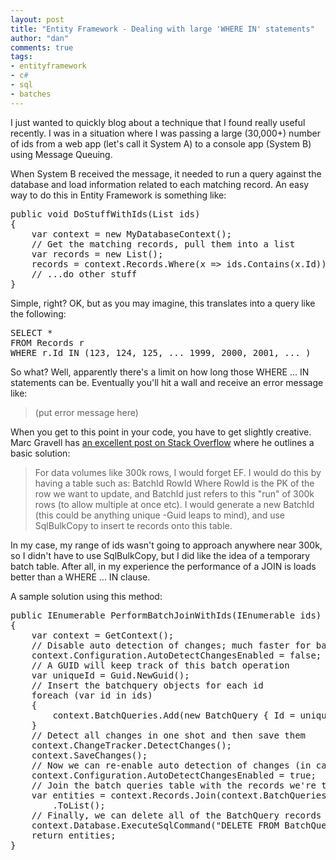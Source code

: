 ```yaml
--- 
layout: post
title: "Entity Framework - Dealing with large 'WHERE IN' statements"
author: "dan"
comments: true
tags:
- entityframework
- c#
- sql
- batches
---
```


I just wanted to quickly blog about a technique that I found really useful recently. I was in a situation where I was passing a large (30,000+) number of ids from a web app (let's call it System A) to a console app (System B) using Message Queuing.

When System B received the message, it needed to run a query against the database and load information related to each matching record. An easy way to do this in Entity Framework is something like:

<pre class="brush: csharp;">
public void DoStuffWithIds(List<int> ids)
{
    var context = new MyDatabaseContext();
    // Get the matching records, pull them into a list
    var records = new List<Record>();
    records = context.Records.Where(x => ids.Contains(x.Id)).ToList();
    // ...do other stuff
}
</pre>

Simple, right? OK, but as you may imagine, this translates into a query like the following:

<pre class="brush: sql;">
SELECT *
FROM Records r
WHERE r.Id IN (123, 124, 125, ... 1999, 2000, 2001, ... )
</pre>

So what? Well, apparently there's a limit on how long those WHERE ... IN statements can be. Eventually you'll hit a wall and receive an error message like:

> (put error message here)

When you get to this point in your code, you have to get slightly creative. Marc Gravell has [an excellent post on Stack Overflow](http://stackoverflow.com/a/5052187/2273) where he outlines a basic solution:

> For data volumes like 300k rows, I would forget EF. I would do this by having a table such as:
> BatchId  RowId
> Where RowId is the PK of the row we want to update, and BatchId just refers to this "run" of 300k rows (to allow multiple at once etc).
> I would generate a new BatchId (this could be anything unique -Guid leaps to mind), and use SqlBulkCopy to insert te records onto this table.

In my case, my range of ids wasn't going to approach anywhere near 300k, so I didn't have to use SqlBulkCopy, but I did like the idea of a temporary batch table. After all, in my experience the performance of a JOIN is loads better than a WHERE ... IN clause.

A sample solution using this method:

<pre class="brush: csharp;">
public IEnumerable<Record> PerformBatchJoinWithIds(IEnumerable<int> ids)
{
    var context = GetContext<MyDatabaseContext>();
    // Disable auto detection of changes; much faster for batch edits/inserts
    context.Configuration.AutoDetectChangesEnabled = false;
    // A GUID will keep track of this batch operation
    var uniqueId = Guid.NewGuid();
    // Insert the batchquery objects for each id
    foreach (var id in ids)
    {
        context.BatchQueries.Add(new BatchQuery { Id = uniqueId, IdToQuery = id });
    }
    // Detect all changes in one shot and then save them
    context.ChangeTracker.DetectChanges();
    context.SaveChanges();
    // Now we can re-enable auto detection of changes (in case we use this context elsewhere)
    context.Configuration.AutoDetectChangesEnabled = true;
    // Join the batch queries table with the records we're trying to get
    var entities = context.Records.Join(context.BatchQueries, x => x.Id, y => y.IdToQuery, (x, y) => x)
        .ToList();
    // Finally, we can delete all of the BatchQuery records matching the GUID
    context.Database.ExecuteSqlCommand("DELETE FROM BatchQueries WHERE ID = {0}", uniqueId);
    return entities;
}
</pre>
